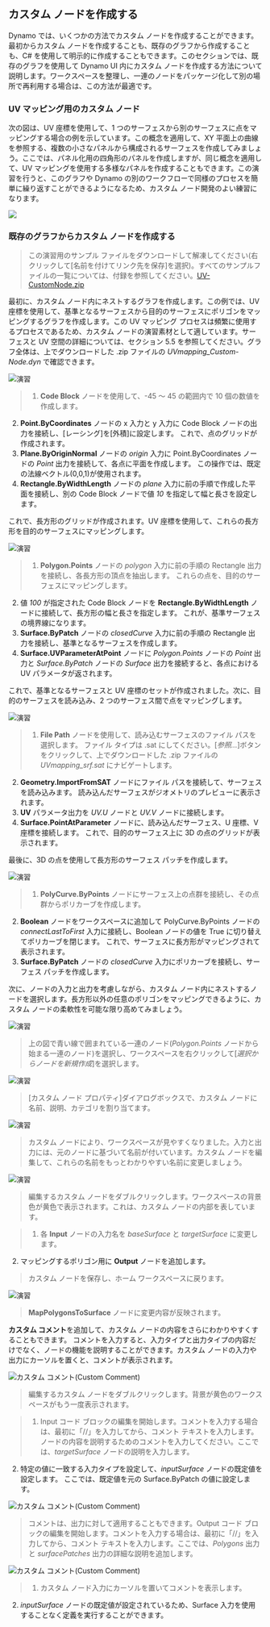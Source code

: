 

## カスタム ノードを作成する

Dynamo では、いくつかの方法でカスタム ノードを作成することができます。最初からカスタム ノードを作成することも、既存のグラフから作成することも、C# を使用して明示的に作成することもできます。このセクションでは、既存のグラフを使用して Dynamo UI 内にカスタム ノードを作成する方法について説明します。ワークスペースを整理し、一連のノードをパッケージ化して別の場所で再利用する場合は、この方法が最適です。

### UV マッピング用のカスタム ノード

次の図は、UV 座標を使用して、1 つのサーフェスから別のサーフェスに点をマッピングする場合の例を示しています。この概念を適用して、XY 平面上の曲線を参照する、複数の小さなパネルから構成されるサーフェスを作成してみましょう。ここでは、パネル化用の四角形のパネルを作成しますが、同じ概念を適用して、UV マッピングを使用する多様なパネルを作成することもできます。この演習を行うと、このグラフや Dynamo の別のワークフローで同様のプロセスを簡単に繰り返すことができるようになるため、カスタム ノード開発のよい練習になります。

![](images/9-2/uvMap2-01-01.jpg)

### 既存のグラフからカスタム ノードを作成する

> この演習用のサンプル ファイルをダウンロードして解凍してください(右クリックして[名前を付けてリンク先を保存]を選択)。すべてのサンプルファイルの一覧については、付録を参照してください。[UV-CustomNode.zip](datasets/9-2/UV-CustomNode.zip)

最初に、カスタム ノード内にネストするグラフを作成します。この例では、UV 座標を使用して、基準となるサーフェスから目的のサーフェスにポリゴンをマッピングするグラフを作成します。この UV マッピング プロセスは頻繁に使用するプロセスであるため、カスタム ノードの演習素材として適しています。サーフェスと UV 空間の詳細については、セクション 5.5 を参照してください。グラフ全体は、上でダウンロードした .zip ファイルの *UVmapping_Custom-Node.dyn* で確認できます。

![演習](images/9-2/UVmapping01.png)

> 1. **Code Block** ノードを使用して、-45 ～ 45 の範囲内で 10 個の数値を作成します。
2. **Point.ByCoordinates** ノードの x 入力と y 入力に Code Block ノードの出力を接続し、[レーシング]を[外積]に設定します。 これで、点のグリッドが作成されます。
3. **Plane.ByOriginNormal** ノードの *origin* 入力に Point.ByCoordinates ノードの *Point* 出力を接続して、各点に平面を作成します。 この操作では、既定の法線ベクトル(0,0,1)が使用されます。
4. **Rectangle.ByWidthLength** ノードの *plane* 入力に前の手順で作成した平面を接続し、別の Code Block ノードで値 *10* を指定して幅と長さを設定します。

これで、長方形のグリッドが作成されます。UV 座標を使用して、これらの長方形を目的のサーフェスにマッピングします。

![演習](images/9-2/UVmapping02.png)

> 1. **Polygon.Points** ノードの *polygon* 入力に前の手順の Rectangle 出力を接続し、各長方形の頂点を抽出します。 これらの点を、目的のサーフェスにマッピングします。
2. 値 *100* が指定された Code Block ノードを **Rectangle.ByWidthLength** ノードに接続して、長方形の幅と長さを指定します。 これが、基準サーフェスの境界線になります。
3. **Surface.ByPatch** ノードの *closedCurve* 入力に前の手順の Rectangle 出力を接続し、基準となるサーフェスを作成します。
4. **Surface.UVParameterAtPoint** ノードに *Polygon.Points* ノードの *Point* 出力と *Surface.ByPatch* ノードの *Surface* 出力を接続すると、各点における UV パラメータが返されます。

これで、基準となるサーフェスと UV 座標のセットが作成されました。次に、目的のサーフェスを読み込み、2 つのサーフェス間で点をマッピングします。

![演習](images/9-2/UVmapping03.png)

> 1. **File Path** ノードを使用して、読み込むサーフェスのファイル パスを選択します。 ファイル タイプは .sat にしてください。[*参照...*]ボタンをクリックして、上でダウンロードした .zip ファイルの *UVmapping_srf.sat* にナビゲートします。
2. **Geometry.ImportFromSAT** ノードにファイル パスを接続して、サーフェスを読み込みます。 読み込んだサーフェスがジオメトリのプレビューに表示されます。
3. **UV** パラメータ出力を *UV.U* ノードと *UV.V* ノードに接続します。
4. **Surface.PointAtParameter** ノードに、読み込んだサーフェス、U 座標、V 座標を接続します。 これで、目的のサーフェス上に 3D の点のグリッドが表示されます。

最後に、3D の点を使用して長方形のサーフェス パッチを作成します。

![演習](images/9-2/UVmapping04.png)

> 1. **PolyCurve.ByPoints** ノードにサーフェス上の点群を接続し、その点群からポリカーブを作成します。
2. **Boolean** ノードをワークスペースに追加して PolyCurve.ByPoints ノードの *connectLastToFirst* 入力に接続し、Boolean ノードの値を True に切り替えてポリカーブを閉じます。 これで、サーフェスに長方形がマッピングされて表示されます。
3. **Surface.ByPatch** ノードの *closedCurve* 入力にポリカーブを接続し、サーフェス パッチを作成します。

次に、ノードの入力と出力を考慮しながら、カスタム ノード内にネストするノードを選択します。長方形以外の任意のポリゴンをマッピングできるように、カスタム ノードの柔軟性を可能な限り高めてみましょう。

![演習](images/9-2/UVmapping05.png)

> 上の図で青い線で囲まれている一連のノード(*Polygon.Points* ノードから始まる一連のノード)を選択し、ワークスペースを右クリックして[*選択からノードを新規作成*]を選択します。

![演習](images/9-2/UVmapping06.png)

> [カスタム ノード プロパティ]ダイアログボックスで、カスタム ノードに名前、説明、カテゴリを割り当てます。

![演習](images/9-2/UVmapping07.png)

> カスタム ノードにより、ワークスペースが見やすくなりました。入力と出力には、元のノードに基づいて名前が付いています。カスタム ノードを編集して、これらの名前をもっとわかりやすい名前に変更しましょう。

![演習](images/9-2/UVmapping08.png)

> 編集するカスタム ノードをダブルクリックします。ワークスペースの背景色が黄色で表示されます。これは、カスタム ノードの内部を表しています。

> 1. 各 **Input** ノードの入力名を *baseSurface* と *targetSurface* に変更します。
2. マッピングするポリゴン用に **Output** ノードを追加します。
> カスタム ノードを保存し、ホーム ワークスペースに戻ります。

![演習](images/9-2/UVmapping09.png)

> **MapPolygonsToSurface** ノードに変更内容が反映されます。

**カスタム コメント**を追加して、カスタム ノードの内容をさらにわかりやすくすることもできます。 コメントを入力すると、入力タイプと出力タイプの内容だけでなく、ノードの機能を説明することができます。カスタム ノードの入力や出力にカーソルを置くと、コメントが表示されます。

![カスタム コメント(Custom Comment)](images/9-2/UVmapping_Custom1.jpg)

> 編集するカスタム ノードをダブルクリックします。背景が黄色のワークスペースがもう一度表示されます。

> 1. Input コード ブロックの編集を開始します。コメントを入力する場合は、最初に「//」を入力してから、コメント テキストを入力します。ノードの内容を説明するためのコメントを入力してください。ここでは、*targetSurface* ノードの説明を入力します。
2. 特定の値に一致する入力タイプを設定して、*inputSurface* ノードの既定値を設定します。 ここでは、既定値を元の Surface.ByPatch の値に設定します。

![カスタム コメント(Custom Comment)](images/9-2/UVmapping_Custom1_.jpg)

> コメントは、出力に対して適用することもできます。Output コード ブロックの編集を開始します。コメントを入力する場合は、最初に「//」を入力してから、コメント テキストを入力します。ここでは、*Polygons* 出力と *surfacePatches* 出力の詳細な説明を追加します。

![カスタム コメント(Custom Comment)](images/9-2/UVmapping_Custom2.jpg)

> 1. カスタム ノード入力にカーソルを置いてコメントを表示します。
2. *inputSurface* ノードの既定値が設定されているため、Surface 入力を使用することなく定義を実行することができます。


